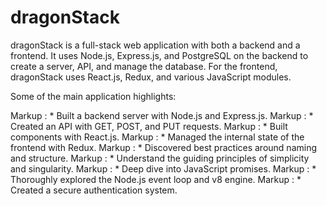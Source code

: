 # dragonStack

dragonStack is a full-stack web application with both a backend and a frontend. It uses Node.js, Express.js, and PostgreSQL on the backend to create a server, API, and manage the database. For the frontend, dragonStack uses React.js, Redux, and various JavaScript modules.

Some of the main application highlights:

Markup : * Built a backend server with Node.js and Express.js.
Markup : * Created an API with GET, POST, and PUT requests.
Markup : * Built components with React.js.
Markup : * Managed the internal state of the frontend with Redux.
Markup : * Discovered best practices around naming and structure.
Markup : * Understand the guiding principles of simplicity and singularity.
Markup : * Deep dive into JavaScript promises.
Markup : * Thoroughly explored the Node.js event loop and v8 engine.
Markup : * Created a secure authentication system.
